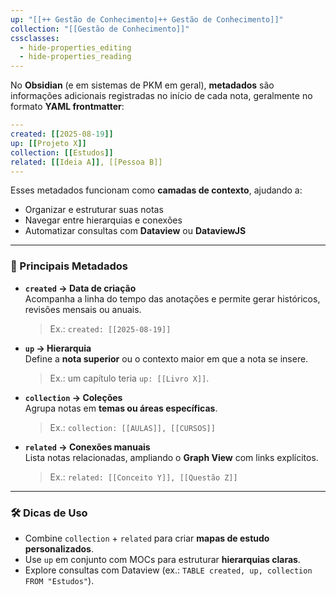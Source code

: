 ```yaml
---
up: "[[++ Gestão de Conhecimento|++ Gestão de Conhecimento]]"
collection: "[[Gestão de Conhecimento]]"
cssclasses:
  - hide-properties_editing
  - hide-properties_reading
---
```

No **Obsidian** (e em sistemas de PKM em geral), **metadados** são informações adicionais registradas no início de cada nota, geralmente no formato **YAML frontmatter**:

```yaml
---
created: [[2025-08-19]]
up: [[Projeto X]]
collection: [[Estudos]]
related: [[Ideia A]], [[Pessoa B]]
---
````

Esses metadados funcionam como **camadas de contexto**, ajudando a:
- Organizar e estruturar suas notas
- Navegar entre hierarquias e conexões
- Automatizar consultas com **Dataview** ou **DataviewJS**
---

### 🔑 Principais Metadados

- **`created` → Data de criação**  
    Acompanha a linha do tempo das anotações e permite gerar históricos, revisões mensais ou anuais.
    > Ex.: `created: [[2025-08-19]]`
- **`up` → Hierarquia**  
    Define a **nota superior** ou o contexto maior em que a nota se insere.
    > Ex.: um capítulo teria `up: [[Livro X]]`.
- **`collection` → Coleções**  
    Agrupa notas em **temas ou áreas específicas**.
    > Ex.: `collection: [[AULAS]], [[CURSOS]]`
- **`related` → Conexões manuais**  
    Lista notas relacionadas, ampliando o **Graph View** com links explícitos.
    > Ex.: `related: [[Conceito Y]], [[Questão Z]]`

---

### 🛠️ Dicas de Uso

- Combine `collection` + `related` para criar **mapas de estudo personalizados**.
- Use `up` em conjunto com MOCs para estruturar **hierarquias claras**.
- Explore consultas com Dataview (ex.: `TABLE created, up, collection FROM "Estudos"`).
